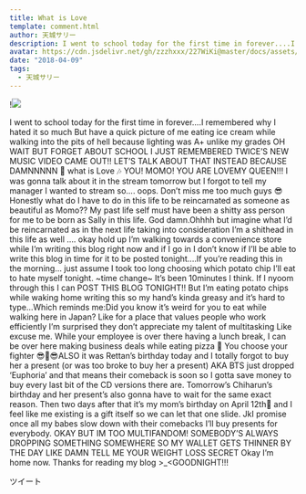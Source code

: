 ```yaml
---
title: What is Love
template: comment.html
author: 天城サリー
description: I went to school today for the first time in forever....I remembered why I hated it so much But have a quick picture of me eating ice cream while walking into the pits of hell because lighting was ...
avatar: https://cdn.jsdelivr.net/gh/zzzhxxx/227WiKi@master/docs/assets/photo/avatar/sally.jpg
date: "2018-04-09"
tags:
  - 天城サリー
---
```


!![](https://cdn.jsdelivr.net/gh/227WiKi/227WiKi-image@master/blog-image/sally-2018-04-09_1.jpg)


I went to school today for the first time in forever....I remembered why I hated it so much But have a quick picture of me eating ice cream while walking into the pits of hell because lighting was A+ unlike my grades OH WAIT BUT FORGET ABOUT SCHOOL I JUST REMEMBERED TWICE’S NEW MUSIC VIDEO CAME OUT!! LET’S TALK ABOUT THAT INSTEAD BECAUSE DAMNNNNN 🎵 what is Love 🎶 YOU! MOMO! YOU ARE LOVEMY QUEEN!!! I was gonna talk about it in the stream tomorrow but I forgot to tell my manager I wanted to stream so.... oops. Don’t miss me too much guys 😎Honestly what do I have to do in this life to be reincarnated as someone as beautiful as Momo?? My past life self must have been a shitty ass person for me to be born as Sally in this life. God damn.Ohhhh but imagine what I’d be reincarnated as in the next life taking into consideration I’m a shithead in this life as well .... okay hold up I’m walking towards a convenience store while I’m writing this blog right now and if I go in I don’t know if I’ll be able to write this blog in time for it to be posted tonight....If you’re reading this in the morning... just assume I took too long choosing which potato chip I’ll eat to hate myself tonight. ~time change~ It’s been 10minutes I think. If I nyoom through this I can POST THIS BLOG TONIGHT!! But I’m eating potato chips while waking home writing this so my hand’s kinda greasy and it’s hard to type...Which reminds me:Did you know it’s weird for you to eat while walking here in Japan? Like for a place that values people who work efficiently I’m surprised they don’t appreciate my talent of multitasking Like excuse me. While your employee is over there having a lunch break, I can be over here making business deals while eating pizza 🍕 You choose your fighter 😎🤝😎ALSO it was Rettan’s birthday today and I totally forgot to buy her a present (or was too broke to buy her a present) AKA BTS just dropped ‘Euphoria’ and that means their comeback is soon so I gotta save money to buy every last bit of the CD versions there are. Tomorrow’s Chiharun’s birthday and her present’s also gonna have to wait for the same exact reason. Then two days after that it’s my mom’s birthday on April 12th🎂 and I feel like me existing is a gift itself so we can let that one slide. JkI promise once all my babes slow down with their comebacks I’ll buy presents for everybody. OKAY BUT IM TOO MULTIFANDOM! SOMEBODY’S ALWAYS DROPPING SOMETHING SOMEWHERE SO MY WALLET GETS THINNER BY THE DAY LIKE DAMN TELL ME YOUR WEIGHT LOSS SECRET Okay I’m home now. Thanks for reading my blog >_<GOODNIGHT!!! 


ツイート



